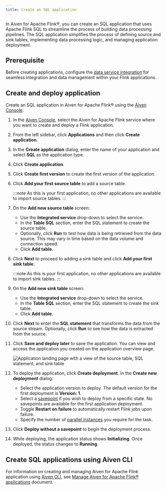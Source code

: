 ```yaml
---
title: Create an SQL application
---
```


In Aiven for Apache Flink®, you can create an SQL application that uses
Apache Flink SQL to streamline the process of building data processing
pipelines. The SQL application simplifies the process of defining source
and sink tables, implementing data processing logic, and managing
application deployment.

## Prerequisite

Before creating applications, configure the
[data service integration](/docs/products/flink/howto/create-integration) for seamless integration and data management within your
Flink applications.

## Create and deploy application

Create an SQL application in Aiven for Apache Flink® using the [Aiven
Console](https://console.aiven.io/):

1.  In the [Aiven Console](https://console.aiven.io/), select the Aiven
    for Apache Flink service where you want to create and deploy a Flink
    application.

2.  From the left sidebar, click **Applications** and then click
    **Create application**.

3.  In the **Create application** dialog, enter the name of your
    application and select **SQL** as the application type.

4.  Click **Create application**.

5.  Click **Create first version** to create the first version of the
    application.

6.  Click **Add your first source table** to add a source table.

    :::note
    As this is your first application, no other applications are
    available to import source tables.
    :::

7.  On the **Add new source table** screen:

    -   Use the **Integrated service** drop-down to select the service.
    -   In the **Table SQL** section, enter the SQL statement to create
        the source table.
    -   Optionally, click **Run** to test how data is being retrieved
        from the data source. This may vary in time based on the data
        volume and connection speed.
    -   Click **Add table**.

8.  Click **Next** to proceed to adding a sink table and click **Add
    your first sink table**.

    :::note
    As this is your first application, no other applications are
    available to import sink tables.
    :::

9.  On the **Add new sink table** screen:

    -   Use the **Integrated service** drop-down to select the service.
    -   In the **Table SQL** section, enter the SQL statement to create
        the sink table.
    -   Click **Add table**.

10. Click **Next** to enter the **SQL statement** that transforms the
    data from the source stream. Optionally, click **Run** to see how
    the data is extracted from the source.

11. Click **Save and deploy later** to save the application. You can
    view and access the application you created on the application
    overview page.

    ![Application landing page with a view of the source table, SQL statement, and sink table](/images/products/flink/application_landingpage_view.png)

12. To deploy the application, click **Create deployment**. In the
    **Create new deployment** dialog:

    -   Select the application version to deploy. The default version
        for the first deployment is **Version: 1**.
    -   Select a
        [savepoint](/docs/products/flink/concepts/savepoints) if you wish to deploy from a specific state. No
        savepoints are available for the first application deployment.
    -   Toggle **Restart on failure** to automatically restart Flink
        jobs upon failure.
    -   Specify the number of [parallel
        instances](https://nightlies.apache.org/flink/flink-docs-master/docs/dev/datastream/execution/parallel/)
        you require for the task.

13. Click **Deploy without a savepoint** to begin the deployment
    process.

14. While deploying, the application status shows **Initializing**. Once
    deployed, the status changes to **Running**.

## Create SQL applications using Aiven CLI

For information on creating and managing Aiven for Apache Flink
application using [Aiven CLI](/docs/tools/cli), see
[Manage Aiven for Apache Flink® applications](/docs/tools/cli/service/flink) document.
